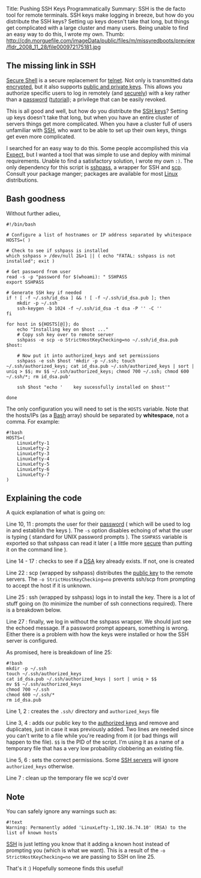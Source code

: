Title: Pushing SSH Keys Programmatically
Summary: SSH is the de facto tool for remote terminals. SSH keys make logging in breeze, but how do you distribute the SSH keys? Setting up keys doesn't take that long, but things get complicated with a large cluster and many users. Being unable to find an easy way to do this, I wrote my own.
Thumb: http://cdn.morguefile.com/imageData/public/files/m/missyredboots/preview/fldr_2008_11_28/file000972175181.jpg

The missing link in SSH
-----------------------

[Secure Shell][ssh] is a secure replacement for [telnet][]. Not only is transmitted data [encrypted](tag:encryption), but it also supports [public and private keys][ppg]. This allows you authorize specific users to log in remotely (and [securely](tag:security)) with a key rather than a [password](tag:password) ([tutorial][ppg-tutorial]); a privilege that can be easily revoked.

This is all good and well, but how do you distribute the [SSH keys](tag:keys)? Setting up keys doesn't take that long, but when you have an entire cluster of servers things get more complicated. When you have a cluster full of users unfamiliar with [SSH](tag:SSH), who want to be able to set up their own keys, things get even more complicated.

I searched for an easy way to do this. Some people accomplished this via [Expect][], but I wanted a tool that was simple to use and deploy with minimal requirements. Unable to find a satisfactory solution, I wrote my own `:)`. The only dependency for this script is [sshpass][], a wrapper for SSH and [scp][]. Consult your package manger; packages are available for most [Linux](tag:linux) distributions.

[expect]: wp:Expect
[ppg-tutorial]: http://oreilly.com/pub/h/66
[ppg]: wp:Public-key_cryptography
[scp]: wp:Secure_copy
[sshpass]: http://sourceforge.net/projects/sshpass
[ssh]: wp:Secure_Shell
[telnet]: wp:telnet

Bash goodness
-------------

Without further adieu,

    #!/bin/bash
    
    # Configure a list of hostnames or IP address separated by whitespace
    HOSTS=( )
    
    # Check to see if sshpass is installed
    which sshpass > /dev/null 2&>1 || ( echo "FATAL: sshpass is not installed"; exit )
    
    # Get password from user
    read -s -p "password for $(whoami): " SSHPASS
    export SSHPASS

    # Generate SSH key if needed
    if ! [ -f ~/.ssh/id_dsa ] && ! [ -f ~/.ssh/id_dsa.pub ]; then
        mkdir -p ~/.ssh
        ssh-keygen -b 1024 -f ~/.ssh/id_dsa -t dsa -P '' -C ''
    fi

    for host in ${HOSTS[@]}; do
        echo "Installing key on $host ..."
        # Copy ssh key over to remote server
        sshpass -e scp -o StrictHostKeyChecking=no ~/.ssh/id_dsa.pub $host:

        # Now put it into authorized_keys and set permissions
        sshpass -e ssh $host 'mkdir -p ~/.ssh; touch ~/.ssh/authorized_keys; cat id_dsa.pub ~/.ssh/authorized_keys | sort | uniq > $$; mv $$ ~/.ssh/authorized_keys; chmod 700 ~/.ssh; chmod 600 ~/.ssh/*; rm id_dsa.pub'

        ssh $host "echo '    key sucessfully installed on $host'"

    done

The only configuration you will need to set is the `HOSTS` variable. Note that the hosts/IPs (as a [Bash](tag:bash) array) should be separated by **whitespace**, not a comma. For example:

    #!bash
    HOSTS=(
        LinuxLefty-1
        LinuxLefty-2
        LinuxLefty-3
        LinuxLefty-4
        LinuxLefty-5
        LinuxLefty-6
        LinuxLefty-7
    )

Explaining the code
--------------------

A quick explanation of what is going on:

<div class="code" markdown=1>

Line 10, 11
:     prompts the user for their [password](tag:password) ( which will be used to log in and establish the keys ). The `-s` option disables echoing of what the user is typing ( standard for UNIX password prompts ). The `SSHPASS` variable is exported so that sshpass can read it later ( a little more [secure](tag:security) than putting it on the command line ).

Line 14 - 17
:     checks to see if a [DSA](wp:Digital_Signature_Algorithm) key already exists. If not, one is created

Line 22
:     scp (wrapped by sshpass) distributes the [public key](tag:keys) to the remote servers. The `-o StrictHostKeyChecking=no` prevents ssh/scp from prompting to accept the host if it is unknown.

Line 25
:     ssh (wrapped by sshpass) logs in to install the key. There is a lot of stuff going on (to minimize the number of ssh connections required). There is a breakdown below.

Line 27
:     finally, we log in without the sshpass wrapper. We should just see the echoed message. If a password prompt appears, something is wrong. Either there is a problem with how the keys were installed or how the SSH server is configured.

</div>

As promised, here is breakdown of line 25:

    #!bash
    mkdir -p ~/.ssh
    touch ~/.ssh/authorized_keys
    cat id_dsa.pub ~/.ssh/authorized_keys | sort | uniq > $$
    mv $$ ~/.ssh/authorized_keys
    chmod 700 ~/.ssh
    chmod 600 ~/.ssh/*
    rm id_dsa.pub

<div class="code" markdown=1>

Line 1, 2
:     creates the `.ssh/` directory and `authorized_keys` file

Line 3, 4
:     adds our public key to the [authorized keys](tag:keys) and remove and duplicates, just in case it was previously added. Two lines are needed since you can't write to a file while you're reading from it (or bad things will happen to the file). `$$` is the PID of the script. I'm using it as a name of a temporary file that has a very low probability clobbering an existing file.

Line 5, 6
:     sets the correct permissions. Some [SSH servers](tag:SSH) will ignore `authorized_keys` otherwise.

Line 7
:     clean up the temporary file we scp'd over

</div>

Note
----

You can safely ignore any warnings such as:

    #!text
    Warning: Permanently added 'LinuxLefty-1,192.16.74.10' (RSA) to the list of known hosts

[SSH](tag:SSH) is just letting you know that it adding a known host instead of prompting you (which is what we want). This is a result of the `-o StrictHostKeyChecking=no` we are passing to SSH on line 25.

That's it :) Hopefully someone finds this useful!
